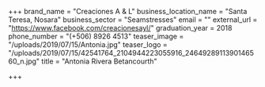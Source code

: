 +++
brand_name = "Creaciones A & L"
business_location_name = "Santa Teresa, Nosara"
business_sector = "Seamstresses"
email = ""
external_url = "https://www.facebook.com/creacionesayl/"
graduation_year = 2018
phone_number = "(+506) 8926 4513"
teaser_image = "/uploads/2019/07/15/Antonia.jpg"
teaser_logo = "/uploads/2019/07/15/42541764_2104944223055916_2464928911390146560_n.jpg"
title = "Antonia Rivera Betancourth"

+++
